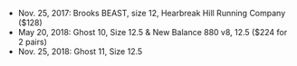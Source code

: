 - Nov. 25, 2017: Brooks BEAST, size 12, Hearbreak Hill Running Company ($128)
- May 20, 2018: Ghost 10, Size 12.5 & New Balance 880 v8, 12.5 ($224 for 2 pairs)
- Nov. 25, 2018: Ghost 11, Size 12.5
